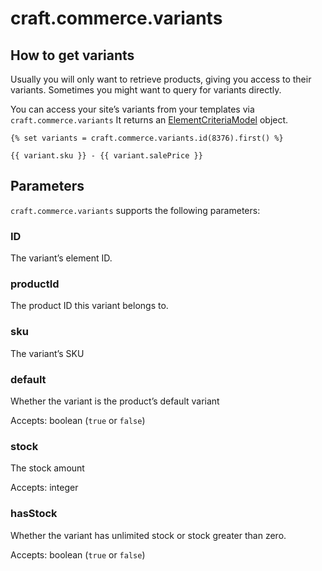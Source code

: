 # craft.commerce.variants

## How to get variants

Usually you will only want to retrieve products, giving you access to their variants. Sometimes you might want to query for variants directly.

You can access your site’s variants from your templates via `craft.commerce.variants`
It returns an [ElementCriteriaModel](https://docs.craftcms.com/v2/templating/elementcriteriamodel.html) object.

```twig
{% set variants = craft.commerce.variants.id(8376).first() %}

{{ variant.sku }} - {{ variant.salePrice }}
```

## Parameters

`craft.commerce.variants` supports the following parameters:

### ID

The variant’s element ID.

### productId

The product ID this variant belongs to.

### sku

The variant’s SKU

### default

Whether the variant is the product’s default variant

Accepts: boolean (`true` or `false`)

### stock

The stock amount

Accepts: integer

### hasStock

Whether the variant has unlimited stock or stock greater than zero.

Accepts: boolean (`true` or `false`)
